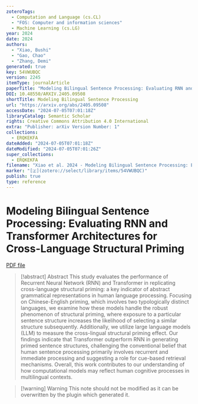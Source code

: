 ```yaml
---
zoteroTags:
  - Computation and Language (cs.CL)
  - "FOS: Computer and information sciences"
  - Machine Learning (cs.LG)
year: 2024
date: 2024
authors:
  - "Xiao, Bushi"
  - "Gao, Chao"
  - "Zhang, Demi"
generated: true
key: 54VWUBQC
version: 2245
itemType: journalArticle
paperTitle: "Modeling Bilingual Sentence Processing: Evaluating RNN and Transformer Architectures for Cross-Language Structural Priming"
DOI: 10.48550/ARXIV.2405.09508
shortTitle: Modeling Bilingual Sentence Processing
url: "https://arxiv.org/abs/2405.09508"
accessDate: "2024-07-05T07:01:18Z"
libraryCatalog: Semantic Scholar
rights: Creative Commons Attribution 4.0 International
extra: "Publisher: arXiv Version Number: 1"
collections:
  - ERQKEKFA
dateAdded: "2024-07-05T07:01:18Z"
dateModified: "2024-07-05T07:01:26Z"
super_collections:
  - ERQKEKFA
filename: "Xiao et al. 2024 - Modeling Bilingual Sentence Processing: Evaluating RNN and Transformer Architectures for Cross-Language Structural Priming.pdf"
marker: "[🇿](zotero://select/library/items/54VWUBQC)"
publish: true
type: reference
---
```

# Modeling Bilingual Sentence Processing: Evaluating RNN and Transformer Architectures for Cross-Language Structural Priming

[PDF file](/Papers/PDFs/Xiao%20et%20al.%202024%20-%20Modeling%20Bilingual%20Sentence%20Processing:%20Evaluating%20RNN%20and%20Transformer%20Architectures%20for%20Cross-Language%20Structural%20Priming.pdf)

> [!abstract] Abstract
> This study evaluates the performance of Recurrent Neural Network (RNN) and Transformer in replicating cross-language structural priming: a key indicator of abstract grammatical representations in human language processing. Focusing on Chinese-English priming, which involves two typologically distinct languages, we examine how these models handle the robust phenomenon of structural priming, where exposure to a particular sentence structure increases the likelihood of selecting a similar structure subsequently. Additionally, we utilize large language models (LLM) to measure the cross-lingual structural priming effect. Our findings indicate that Transformer outperform RNN in generating primed sentence structures, challenging the conventional belief that human sentence processing primarily involves recurrent and immediate processing and suggesting a role for cue-based retrieval mechanisms. Overall, this work contributes to our understanding of how computational models may reflect human cognitive processes in multilingual contexts.

>[!warning] Warning
> This note should not be modified as it can be overwritten by the plugin which generated it.

